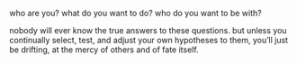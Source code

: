 who are you? what do you want to do? who do you want to be with?

nobody will ever know the true answers to these questions. but
unless you continually select, test, and adjust your own hypotheses
to them, you’ll just be drifting, at the mercy of others and of
fate itself.
